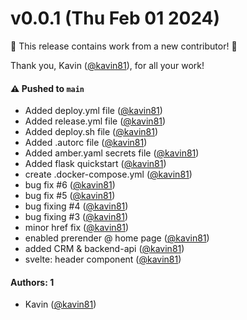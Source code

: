 # v0.0.1 (Thu Feb 01 2024)

:tada: This release contains work from a new contributor! :tada:

Thank you, Kavin  ([@kavin81](https://github.com/kavin81)), for all your work!

#### ⚠️ Pushed to `main`

- Added deploy.yml file ([@kavin81](https://github.com/kavin81))
- Added release.yml file ([@kavin81](https://github.com/kavin81))
- Added deploy.sh file ([@kavin81](https://github.com/kavin81))
- Added .autorc file ([@kavin81](https://github.com/kavin81))
- Added amber.yaml secrets file ([@kavin81](https://github.com/kavin81))
- Added flask quickstart ([@kavin81](https://github.com/kavin81))
- create .docker-compose.yml ([@kavin81](https://github.com/kavin81))
- bug fix #6 ([@kavin81](https://github.com/kavin81))
- bug fix #5 ([@kavin81](https://github.com/kavin81))
- bug fixing #4 ([@kavin81](https://github.com/kavin81))
- bug fixing #3 ([@kavin81](https://github.com/kavin81))
- minor href fix ([@kavin81](https://github.com/kavin81))
- enabled prerender @ home page ([@kavin81](https://github.com/kavin81))
- added CRM & backend-api ([@kavin81](https://github.com/kavin81))
- svelte: header component ([@kavin81](https://github.com/kavin81))

#### Authors: 1

- Kavin  ([@kavin81](https://github.com/kavin81))
